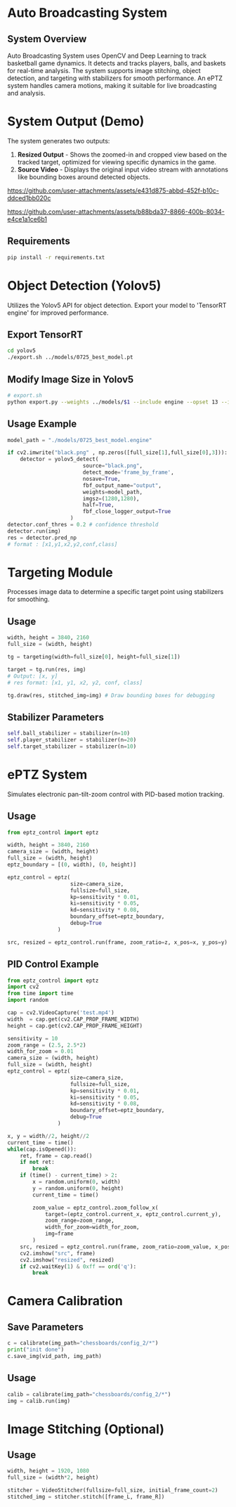 # Auto Broadcasting System

## System Overview

Auto Broadcasting System uses OpenCV and Deep Learning to track basketball game dynamics. It detects and tracks players, balls, and baskets for real-time analysis. The system supports image stitching, object detection, and targeting with stabilizers for smooth performance. An ePTZ system handles camera motions, making it suitable for live broadcasting and analysis.

# System Output (Demo)

The system generates two outputs:

1. **Resized Output** - Shows the zoomed-in and cropped view based on the tracked target, optimized for viewing specific dynamics in the game.
2. **Source Video** - Displays the original input video stream with annotations like bounding boxes around detected objects.
 

https://github.com/user-attachments/assets/e431d875-abbd-452f-b10c-ddced1bb020c



https://github.com/user-attachments/assets/b88bda37-8866-400b-8034-e4ce1a1ce6b1


## Requirements

```bash
pip install -r requirements.txt
```

# Object Detection (Yolov5)

Utilizes the Yolov5 API for object detection. Export your model to 'TensorRT engine' for improved performance.

## Export TensorRT

```bash
cd yolov5
./export.sh ../models/0725_best_model.pt 
```

## Modify Image Size in Yolov5

```bash
# export.sh
python export.py --weights ../models/$1 --include engine --opset 13 --imgsz 1280 1280 --device 0 --half
```

## Usage Example

```python
model_path = "./models/0725_best_model.engine"

if cv2.imwrite("black.png" , np.zeros([full_size[1],full_size[0],3])):
    detector = yolov5_detect(
                        source="black.png",
                        detect_mode='frame_by_frame',
                        nosave=True,
                        fbf_output_name="output",
                        weights=model_path,
                        imgsz=(1280,1280),
                        half=True,
                        fbf_close_logger_output=True
                    )
detector.conf_thres = 0.2 # confidence threshold
detector.run(img) 
res = detector.pred_np 
# format : [x1,y1,x2,y2,conf,class]
```

# Targeting Module

Processes image data to determine a specific target point using stabilizers for smoothing.

## Usage

```python
width, height = 3840, 2160
full_size = (width, height)

tg = targeting(width=full_size[0], height=full_size[1])

target = tg.run(res, img) 
# Output: [x, y]
# res format: [x1, y1, x2, y2, conf, class]

tg.draw(res, stitched_img=img) # Draw bounding boxes for debugging
```

## Stabilizer Parameters

```python
self.ball_stabilizer = stabilizer(n=10)
self.player_stabilizer = stabilizer(n=20)
self.target_stabilizer = stabilizer(n=10)
```

# ePTZ System

Simulates electronic pan-tilt-zoom control with PID-based motion tracking.

## Usage

```python
from eptz_control import eptz 

width, height = 3840, 2160
camera_size = (width, height)
full_size = (width, height)
eptz_boundary = [(0, width), (0, height)]

eptz_control = eptz(
                    size=camera_size, 
                    fullsize=full_size,
                    kp=sensitivity * 0.01,
                    ki=sensitivity * 0.05,
                    kd=sensitivity * 0.08,
                    boundary_offset=eptz_boundary,
                    debug=True
                ) 

src, resized = eptz_control.run(frame, zoom_ratio=z, x_pos=x, y_pos=y) 
```

## PID Control Example

```python
from eptz_control import eptz 
import cv2
from time import time
import random

cap = cv2.VideoCapture('test.mp4')
width  = cap.get(cv2.CAP_PROP_FRAME_WIDTH)
height = cap.get(cv2.CAP_PROP_FRAME_HEIGHT)

sensitivity = 10
zoom_range = (2.5, 2.5*2)
width_for_zoom = 0.01
camera_size = (width, height)
full_size = (width, height)
eptz_control = eptz(
                    size=camera_size, 
                    fullsize=full_size,
                    kp=sensitivity * 0.01,
                    ki=sensitivity * 0.05,
                    kd=sensitivity * 0.08,
                    boundary_offset=eptz_boundary,
                    debug=True
                )

x, y = width//2, height//2
current_time = time()
while(cap.isOpened()):
    ret, frame = cap.read()
    if not ret:
        break
    if (time() - current_time) > 2:
        x = random.uniform(0, width)
        y = random.uniform(0, height)
        current_time = time()

        zoom_value = eptz_control.zoom_follow_x(
            target=(eptz_control.current_x, eptz_control.current_y),
            zoom_range=zoom_range,
            width_for_zoom=width_for_zoom,
            img=frame
        )
    src, resized = eptz_control.run(frame, zoom_ratio=zoom_value, x_pos=x, y_pos=y)
    cv2.imshow("src", frame)
    cv2.imshow("resized", resized)
    if cv2.waitKey(1) & 0xff == ord('q'):
        break
```

# Camera Calibration

## Save Parameters

```python
c = calibrate(img_path="chessboards/config_2/*")
print("init done")
c.save_img(vid_path, img_path)
```

## Usage

```python
calib = calibrate(img_path="chessboards/config_2/*") 
img = calib.run(img)
```

# Image Stitching (Optional)

## Usage

```python
width, height = 1920, 1080
full_size = (width*2, height)

stitcher = VideoStitcher(fullsize=full_size, initial_frame_count=2)
stitched_img = stitcher.stitch([frame_L, frame_R])
```




